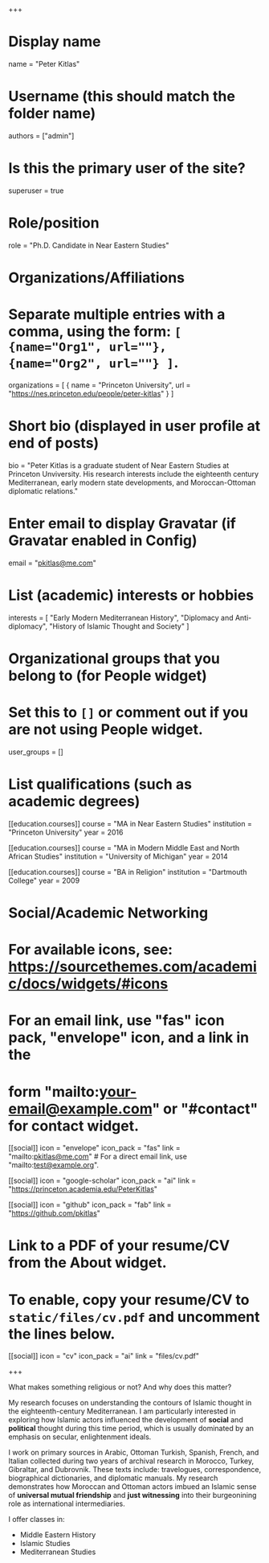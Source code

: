 +++
# Display name
name = "Peter Kitlas"

# Username (this should match the folder name)
authors = ["admin"]

# Is this the primary user of the site?
superuser = true

# Role/position
role = "Ph.D. Candidate in Near Eastern Studies"

# Organizations/Affiliations
#   Separate multiple entries with a comma, using the form: `[ {name="Org1", url=""}, {name="Org2", url=""} ]`.
organizations = [ { name = "Princeton University", url = "https://nes.princeton.edu/people/peter-kitlas" } ]

# Short bio (displayed in user profile at end of posts)
bio = "Peter Kitlas is a graduate student of Near Eastern Studies at Princeton Unviversity. His research interests include the eighteenth century Mediterranean, early modern state developments, and Moroccan-Ottoman diplomatic relations."

# Enter email to display Gravatar (if Gravatar enabled in Config)
email = "pkitlas@me.com"

# List (academic) interests or hobbies
interests = [
  "Early Modern Mediterranean History",
  "Diplomacy and Anti-diplomacy",
  "History of Islamic Thought and Society"
]

# Organizational groups that you belong to (for People widget)
#   Set this to `[]` or comment out if you are not using People widget.
user_groups = []

# List qualifications (such as academic degrees)
[[education.courses]]
  course = "MA in Near Eastern Studies"
  institution = "Princeton University"
  year = 2016

[[education.courses]]
  course = "MA in Modern Middle East and North African Studies"
  institution = "University of Michigan"
  year = 2014

[[education.courses]]
  course = "BA in Religion"
  institution = "Dartmouth College"
  year = 2009

# Social/Academic Networking
# For available icons, see: https://sourcethemes.com/academic/docs/widgets/#icons
#   For an email link, use "fas" icon pack, "envelope" icon, and a link in the
#   form "mailto:your-email@example.com" or "#contact" for contact widget.

[[social]]
  icon = "envelope"
  icon_pack = "fas"
  link = "mailto:pkitlas@me.com"  # For a direct email link, use "mailto:test@example.org".

[[social]]
  icon = "google-scholar"
  icon_pack = "ai"
  link = "https://princeton.academia.edu/PeterKitlas"

[[social]]
  icon = "github"
  icon_pack = "fab"
  link = "https://github.com/pkitlas"

# Link to a PDF of your resume/CV from the About widget.
# To enable, copy your resume/CV to `static/files/cv.pdf` and uncomment the lines below.
[[social]]
   icon = "cv"
   icon_pack = "ai"
   link = "files/cv.pdf"

+++

What makes something religious or not? And why does this matter?

My research focuses on  understanding the contours of Islamic thought in the eighteenth-century Mediterranean. I am particularly interested in exploring how Islamic actors influenced the development of **social** and **political** thought during this time period, which is usually dominated by an emphasis on secular, enlightenment ideals. 

I work on primary sources in Arabic, Ottoman Turkish, Spanish, French, and Italian collected during two years of archival research in Morocco, Turkey, Gibraltar, and Dubrovnik. These texts include: travelogues, correspondence, biographical dictionaries, and diplomatic manuals. My research demonstrates how Moroccan and Ottoman actors imbued an Islamic sense of **universal mutual friendship** and **just witnessing** into their burgeonining role as international intermediaries.

I offer classes in:

- Middle Eastern History
- Islamic Studies
- Mediterranean Studies

